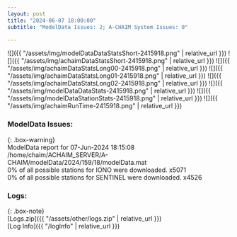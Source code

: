```yaml
---
layout: post
title: "2024-06-07 18:00:00"
subtitle: "ModelData Issues: 2; A-CHAIM System Issues: 0"

---
```


![]({{ "/assets/img/modelDataDataStatsShort-2415918.png" | relative_url }})
![]({{ "/assets/img/achaimDataStatsShort-2415918.png" | relative_url }})
![]({{ "/assets/img/achaimDataStatsLong00-2415918.png" | relative_url }})
![]({{ "/assets/img/achaimDataStatsLong01-2415918.png" | relative_url }})
![]({{ "/assets/img/achaimDataStatsLong02-2415918.png" | relative_url }})
![]({{ "/assets/img/modelDataDataStats-2415918.png" | relative_url }})
![]({{ "/assets/img/modelDataStationStats-2415918.png" | relative_url }})
![]({{ "/assets/img/achaimRunTime-2415918.png" | relative_url }})


### ModelData Issues:  
  
{: .box-warning}  
 ModelData report for 07-Jun-2024 18:15:08   
 /home/chaim/ACHAIM_SERVER/A-CHAIM/modelData/2024/159/18/modelData.mat   
 0% of all possible stations for IONO were downloaded. x5071   
 0% of all possible stations for SENTINEL were downloaded. x4526   
  


### Logs:  
  
{: .box-note}  
[Logs.zip]({{ "/assets/other/logs.zip" | relative_url }})  
[Log Info]({{ "/logInfo" | relative_url }})  
